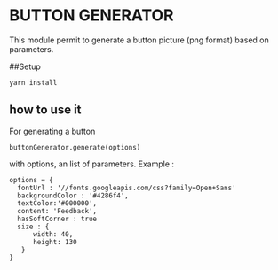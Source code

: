 BUTTON GENERATOR
===

This module permit to generate a button picture (png format) based on parameters.



##Setup
```
yarn install
```

## how to use it
For generating a button 


``` 
buttonGenerator.generate(options)
```

with options, an list of parameters. Example :
```
options = {
  fontUrl : '//fonts.googleapis.com/css?family=Open+Sans'
  backgroundColor : '#4286f4',
  textColor:'#000000',
  content: 'Feedback',
  hasSoftCorner : true
  size : {
      width: 40,
      height: 130
   }
}
```
  


